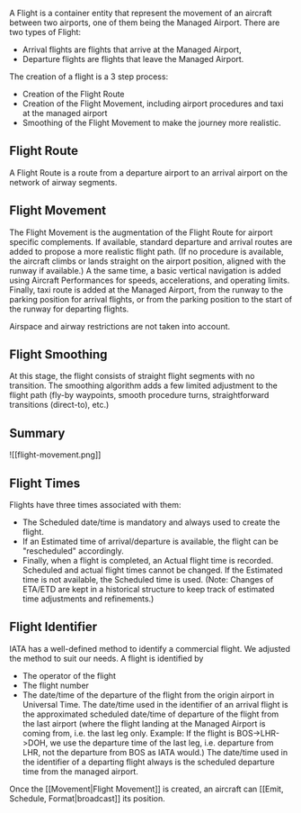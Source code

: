 A Flight is a container entity that represent the movement of an aircraft between two airports, one of them being the Managed Airport.
There are two types of Flight:
- Arrival flights are flights that arrive at the Managed Airport,
- Departure flights are flights that leave the Managed Airport.

The creation of a flight is a 3 step process:
- Creation of the Flight Route
- Creation of the Flight Movement, including airport procedures and taxi at the managed airport
- Smoothing of the Flight Movement to make the journey more realistic.

## Flight Route
A Flight Route is a route from a departure airport to an arrival airport on the network of airway segments.
## Flight Movement
The Flight Movement is the augmentation of the Flight Route for airport specific complements.
If available, standard departure and arrival routes are added to propose a more realistic flight path. (If no procedure is available, the aircraft climbs or lands straight on the airport position, aligned with the runway if available.)
A the same time, a basic vertical navigation is added using Aircraft Performances for speeds, accelerations, and operating limits.
Finally, taxi route is added at the Managed Airport, from the runway to the parking position for arrival flights, or from the parking position to the start of the runway for departing flights.

Airspace and airway restrictions are not taken into account.
## Flight Smoothing
At this stage, the flight consists of straight flight segments with no transition. The smoothing algorithm adds a few limited adjustment to the flight path (fly-by waypoints, smooth procedure turns, straightforward transitions (direct-to), etc.)
## Summary
![[flight-movement.png]]
## Flight Times
Flights have three times associated with them:
- The Scheduled date/time is mandatory and always used to create the flight.
- If an Estimated time of arrival/departure is available, the flight can be "rescheduled" accordingly.
- Finally, when a flight is completed, an Actual flight time is recorded.
Scheduled and actual flight times cannot be changed.
If the Estimated time is not available, the Scheduled time is used.
(Note: Changes of ETA/ETD are kept in a historical structure to keep track of estimated time adjustments and refinements.)
## Flight Identifier
IATA has a well-defined method to identify a commercial flight. We adjusted the method to suit our needs.
A flight is identified by
- The operator of the flight
- The flight number
- The date/time of the departure of the flight from the origin airport in Universal Time.
The date/time used in the identifier of an arrival flight is the approximated scheduled date/time of departure of the flight from the last airport (where the flight landing at the Managed Airport is coming from, i.e. the last leg only. Example: If the flight is BOS->LHR->DOH, we use the departure time of the last leg, i.e. departure from LHR, not the departure from BOS as IATA would.)
The date/time used in the identifier of a departing flight always is the scheduled departure time from the managed airport.

Once the [[Movement|Flight Movement]] is created, an aircraft can [[Emit, Schedule, Format|broadcast]] its position.